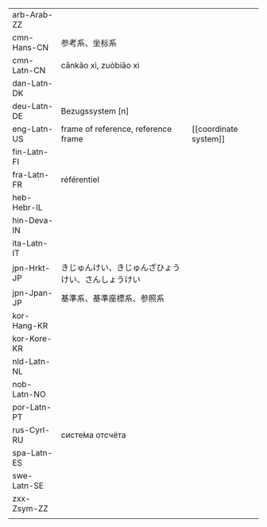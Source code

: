 | | | |
|-|-|-|
| arb-Arab-ZZ |  |  |
| cmn-Hans-CN | 参考系、坐标系 |  |
| cmn-Latn-CN | cānkǎo xì, zuòbiāo xì |  |
| dan-Latn-DK |  |  |
| deu-Latn-DE | Bezugssystem [n] |  |
| eng-Latn-US | frame of reference, reference frame | [[coordinate system]] |
| fin-Latn-FI |  |  |
| fra-Latn-FR | référentiel |  |
| heb-Hebr-IL |  |  |
| hin-Deva-IN |  |  |
| ita-Latn-IT |  |  |
| jpn-Hrkt-JP | きじゅんけい、きじゅんざひょうけい、さんしょうけい |  |
| jpn-Jpan-JP | 基準系、基準座標系、参照系 |  |
| kor-Hang-KR |  |  |
| kor-Kore-KR |  |  |
| nld-Latn-NL |  |  |
| nob-Latn-NO |  |  |
| por-Latn-PT |  |  |
| rus-Cyrl-RU | систе́ма отсчёта |  |
| spa-Latn-ES |  |  |
| swe-Latn-SE |  |  |
| zxx-Zsym-ZZ |  |  |
|  |  |  |